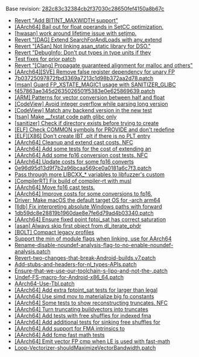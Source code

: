 Base revision: [282c83c32384cb2f37030c28650fef4150a8b67c](https://github.com/llvm/llvm-project/commits/282c83c32384cb2f37030c28650fef4150a8b67c)

- [Revert "Add BITINT_MAXWIDTH support"](https://android.googlesource.com/toolchain/llvm_android/+/91fdeab43d29b1f228113859da8ee238bc8c2f16/patches/cherry/fad7e491a0770ac4336934030ac67d77e7af5520.patch)
- [[AArch64] Bail out for float operands in SetCC optimization.](https://android.googlesource.com/toolchain/llvm_android/+/91fdeab43d29b1f228113859da8ee238bc8c2f16/patches/cherry/23091f7d504afde4bba3fc885718a1633746e063.patch)
- [[hwasan] work around lifetime issue with setjmp.](https://android.googlesource.com/toolchain/llvm_android/+/91fdeab43d29b1f228113859da8ee238bc8c2f16/patches/cherry/aefb2e134dd715c2c48a7b826d2d56db51ce63ac.patch)
- [Revert "[DAG] Extend SearchForAndLoads with any_extend](https://android.googlesource.com/toolchain/llvm_android/+/91fdeab43d29b1f228113859da8ee238bc8c2f16/patches/cherry/c89cfbd4ddfa4e01fea1eb87aba9cdcd0e31d3a8.patch)
- [Revert "[ASan] Not linking asan_static library for DSO."](https://android.googlesource.com/toolchain/llvm_android/+/91fdeab43d29b1f228113859da8ee238bc8c2f16/patches/cherry/d7dd7ad827a0a78314f3c9b55f4778a6059840f3.patch)
- [Revert "DebugInfo: Don't put types in type units if they](https://android.googlesource.com/toolchain/llvm_android/+/91fdeab43d29b1f228113859da8ee238bc8c2f16/patches/cherry/f69f23396d32c95dacf3765bc63af02b23ccff3e.patch)
- [Test fixes for prior patch](https://android.googlesource.com/toolchain/llvm_android/+/91fdeab43d29b1f228113859da8ee238bc8c2f16/patches/cherry/b6e048c6e516df5abc4be323349b5f7d15c08ede.patch)
- [Revert "[Clang] Propagate guaranteed alignment for malloc and others"](https://android.googlesource.com/toolchain/llvm_android/+/91fdeab43d29b1f228113859da8ee238bc8c2f16/patches/cherry/9545976ff160e19805a84a06a7e59d446f9994d9_v1.patch)
- [[AArch64][SVE] Remove false register dependency for unary FP](https://android.googlesource.com/toolchain/llvm_android/+/91fdeab43d29b1f228113859da8ee238bc8c2f16/patches/cherry/6b73a4cc7db96af1dd02db68c07fe4a807104c53.patch)
- [7b03725097872fbd3369a7213c1d98b372aa2d78.patch](https://android.googlesource.com/toolchain/llvm_android/+/91fdeab43d29b1f228113859da8ee238bc8c2f16/patches/cherry/7b03725097872fbd3369a7213c1d98b372aa2d78.patch)
- [[msan] Guard FP_XSTATE_MAGIC1 usage with SANITIZER_GLIBC](https://android.googlesource.com/toolchain/llvm_android/+/91fdeab43d29b1f228113859da8ee238bc8c2f16/patches/cherry/9d1857f69f4ef00d9fd1b21660c20e00b993d06f.patch)
- [f457863ae345d2635026501f5383e0e625869639.patch](https://android.googlesource.com/toolchain/llvm_android/+/91fdeab43d29b1f228113859da8ee238bc8c2f16/patches/cherry/f457863ae345d2635026501f5383e0e625869639.patch)
- [[ARM] Patterns for vector conversion between half and float](https://android.googlesource.com/toolchain/llvm_android/+/91fdeab43d29b1f228113859da8ee238bc8c2f16/patches/cherry/a76620143c54e0b40c7538f4ffa38f4c9db8a009.patch)
- [[CodeView] Avoid integer overflow while parsing long version](https://android.googlesource.com/toolchain/llvm_android/+/91fdeab43d29b1f228113859da8ee238bc8c2f16/patches/cherry/64037afe014e241e1c642952a703b6031d17d5a5.patch)
- [[CodeView] Match any backend version in the new test](https://android.googlesource.com/toolchain/llvm_android/+/91fdeab43d29b1f228113859da8ee238bc8c2f16/patches/cherry/82241148917b5beac5a6c6f47ab73b77eecc4a54.patch)
- [[tsan] Make __fxstat code path glibc only](https://android.googlesource.com/toolchain/llvm_android/+/91fdeab43d29b1f228113859da8ee238bc8c2f16/patches/cherry/da2a16f702efe3307d407d5c6db6c8c18ef6bd9b.patch)
- [[sanitizer] Check if directory exists before trying to create](https://android.googlesource.com/toolchain/llvm_android/+/91fdeab43d29b1f228113859da8ee238bc8c2f16/patches/cherry/634da7a1c61ee8c173e90a841eb1f4ea03caa20b.patch)
- [[ELF] Check COMMON symbols for PROVIDE and don't redefine](https://android.googlesource.com/toolchain/llvm_android/+/91fdeab43d29b1f228113859da8ee238bc8c2f16/patches/cherry/fc0aa8424ca98da29a9c7aa15b4427d47504ba87.patch)
- [[ELF][X86] Don't create IBT .plt if there is no PLT entry](https://android.googlesource.com/toolchain/llvm_android/+/91fdeab43d29b1f228113859da8ee238bc8c2f16/patches/cherry/9d7001eba9c4cb311e03cd8cdc231f9e579f2d0f.patch)
- [[AArch64] Cleanup and extend cast costs. NFC](https://android.googlesource.com/toolchain/llvm_android/+/91fdeab43d29b1f228113859da8ee238bc8c2f16/patches/cherry/2e7c35ea12c88d0876e453a936ecce0456353621.patch)
- [[AArch64] Add some tests for the cost of extending an](https://android.googlesource.com/toolchain/llvm_android/+/91fdeab43d29b1f228113859da8ee238bc8c2f16/patches/cherry/02de9752593d3289804a307dbf628960f417f51e.patch)
- [[AArch64] Add some fp16 conversion cost tests. NFC](https://android.googlesource.com/toolchain/llvm_android/+/91fdeab43d29b1f228113859da8ee238bc8c2f16/patches/cherry/97e0366d6711babc3121d2a043c08a7a0c258479.patch)
- [[AArch64] Update costs for some fp16 converts](https://android.googlesource.com/toolchain/llvm_android/+/91fdeab43d29b1f228113859da8ee238bc8c2f16/patches/cherry/47f4cd9c3dbfb383dd7706f20ba9eda2dd17c5b8.patch)
- [0e96d95d13d9f7b2a96bcaa569ce0a0181a6c7f3.patch](https://android.googlesource.com/toolchain/llvm_android/+/91fdeab43d29b1f228113859da8ee238bc8c2f16/patches/cherry/0e96d95d13d9f7b2a96bcaa569ce0a0181a6c7f3.patch)
- [Pass through more LIBCXX_* variables  to libfuzzer's custom](https://android.googlesource.com/toolchain/llvm_android/+/91fdeab43d29b1f228113859da8ee238bc8c2f16/patches/cherry/bcc65fb491ca6e83e1ea300f4462a2f56d0b5937.patch)
- [[CompilerRT] Fix build of compiler-rt with musl](https://android.googlesource.com/toolchain/llvm_android/+/91fdeab43d29b1f228113859da8ee238bc8c2f16/patches/cherry/e75f1d3c07edaa223ac1a945af534eaec0c7aa66.patch)
- [[AArch64] Move fp16 cast tests.](https://android.googlesource.com/toolchain/llvm_android/+/91fdeab43d29b1f228113859da8ee238bc8c2f16/patches/cherry/697f55e36823dbd91ca94a666d99f3c4ba11cacb.patch)
- [[AArch64] Improve costs for some conversions to fp16.](https://android.googlesource.com/toolchain/llvm_android/+/91fdeab43d29b1f228113859da8ee238bc8c2f16/patches/cherry/aa590e5823c352358fbeefa8bbd47a4b9c7de93f.patch)
- [Driver: Make macOS the default target OS for -arch arm64](https://android.googlesource.com/toolchain/llvm_android/+/91fdeab43d29b1f228113859da8ee238bc8c2f16/patches/cherry/37e7cf7f1c6920d33a4a5dd3f0a415a61dd24731.patch)
- [[lldb] Fix interpreting absolute Windows paths with forward](https://android.googlesource.com/toolchain/llvm_android/+/91fdeab43d29b1f228113859da8ee238bc8c2f16/patches/cherry/b548f5847235118878c15caa8df1b89e75fc965b.patch)
- [1db59dc8e28819b1960dae8e7fe6d79ad4b03340.patch](https://android.googlesource.com/toolchain/llvm_android/+/91fdeab43d29b1f228113859da8ee238bc8c2f16/patches/cherry/1db59dc8e28819b1960dae8e7fe6d79ad4b03340.patch)
- [[AArch64] Ensure fixed point fptoi_sat has correct saturation](https://android.googlesource.com/toolchain/llvm_android/+/91fdeab43d29b1f228113859da8ee238bc8c2f16/patches/cherry/60f57b36587c99175cb380406e2502a592a0c400.patch)
- [[asan] Always skip first object from dl_iterate_phdr](https://android.googlesource.com/toolchain/llvm_android/+/91fdeab43d29b1f228113859da8ee238bc8c2f16/patches/cherry/795b07f5498c7e5783237418f34d7ea69e801f87.patch)
- [[BOLT] Compact legacy profiles](https://android.googlesource.com/toolchain/llvm_android/+/91fdeab43d29b1f228113859da8ee238bc8c2f16/patches/cherry/7d7771f34d14e0108adf02a6fd0b33943afae3da.patch)
- [Support the min of module flags when linking, use for AArch64](https://android.googlesource.com/toolchain/llvm_android/+/91fdeab43d29b1f228113859da8ee238bc8c2f16/patches/cherry/b0343a38a5910e980bb031e4014655d77cd0c162.patch)
- [Rename-disable-noundef-analysis-flag-to-no-enable-noundef-analysis.patch](https://android.googlesource.com/toolchain/llvm_android/+/91fdeab43d29b1f228113859da8ee238bc8c2f16/patches/Rename-disable-noundef-analysis-flag-to-no-enable-noundef-analysis.patch)
- [Revert-two-changes-that-break-Android-builds.v7.patch](https://android.googlesource.com/toolchain/llvm_android/+/91fdeab43d29b1f228113859da8ee238bc8c2f16/patches/Revert-two-changes-that-break-Android-builds.v7.patch)
- [Add-stubs-and-headers-for-nl_types-APIs.patch](https://android.googlesource.com/toolchain/llvm_android/+/91fdeab43d29b1f228113859da8ee238bc8c2f16/patches/Add-stubs-and-headers-for-nl_types-APIs.patch)
- [Ensure-that-we-use-our-toolchain-s-lipo-and-not-the-.patch](https://android.googlesource.com/toolchain/llvm_android/+/91fdeab43d29b1f228113859da8ee238bc8c2f16/patches/Ensure-that-we-use-our-toolchain-s-lipo-and-not-the-.patch)
- [Undef-FS-macro-for-Android-x86_64.patch](https://android.googlesource.com/toolchain/llvm_android/+/91fdeab43d29b1f228113859da8ee238bc8c2f16/patches/Undef-FS-macro-for-Android-x86_64.patch)
- [AArch64-Use-Tbl.patch](https://android.googlesource.com/toolchain/llvm_android/+/91fdeab43d29b1f228113859da8ee238bc8c2f16/patches/AArch64-Use-Tbl.patch)
- [[AArch64] Add extra fptoint_sat tests for larger than legal](https://android.googlesource.com/toolchain/llvm_android/+/91fdeab43d29b1f228113859da8ee238bc8c2f16/patches/cherry/bb362d890f0d51c250818711d4a9b0b51cea7bc6.patch)
- [[AArch64] Use simd mov to materialize big fp constants](https://android.googlesource.com/toolchain/llvm_android/+/91fdeab43d29b1f228113859da8ee238bc8c2f16/patches/cherry/7a605ab7bfbc681c34335684f45b7da32d495db1.patch)
- [[AArch64] Some tests to show reconstructing truncates. NFC](https://android.googlesource.com/toolchain/llvm_android/+/91fdeab43d29b1f228113859da8ee238bc8c2f16/patches/cherry/84ccd015e7dd3ca57c4a9366ecd2b9a7430f505d.patch)
- [[AArch64] Turn truncating buildvectors into truncates](https://android.googlesource.com/toolchain/llvm_android/+/91fdeab43d29b1f228113859da8ee238bc8c2f16/patches/cherry/d9633d149022054bdac90bd3d03a240dbdb46f7e.patch)
- [[AArch64] Add tests with free shuffles for indexed fma](https://android.googlesource.com/toolchain/llvm_android/+/91fdeab43d29b1f228113859da8ee238bc8c2f16/patches/cherry/86617256864ebcbda03b6ce843deeb6a41a85800.patch)
- [[AArch64] Add additional tests for sinking free shuffles for](https://android.googlesource.com/toolchain/llvm_android/+/91fdeab43d29b1f228113859da8ee238bc8c2f16/patches/cherry/a9a012086a917dff367bb63de2d63782b23111fc.patch)
- [[AArch64] Add support for FMA intrinsics to](https://android.googlesource.com/toolchain/llvm_android/+/91fdeab43d29b1f228113859da8ee238bc8c2f16/patches/cherry/786c687810a5e3db4c64312018de25c65527c40c.patch)
- [[AArch64] Add fcmp fast math tests](https://android.googlesource.com/toolchain/llvm_android/+/91fdeab43d29b1f228113859da8ee238bc8c2f16/patches/cherry/a8de8cab7006bc885804e8a2c0a6902702521cfe.patch)
- [[AArch64] Emit vector FP cmp when LE is used with fast-math](https://android.googlesource.com/toolchain/llvm_android/+/91fdeab43d29b1f228113859da8ee238bc8c2f16/patches/cherry/bf268a05cd9294854ffccc3158c0e673069bed4a.patch)
- [Loop-Vectorizer-shouldMaximizeVectorBandwidth.patch](https://android.googlesource.com/toolchain/llvm_android/+/91fdeab43d29b1f228113859da8ee238bc8c2f16/patches/Loop-Vectorizer-shouldMaximizeVectorBandwidth.patch)